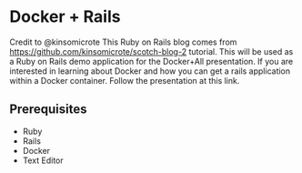 # Docker + Rails
Credit to @kinsomicrote
This Ruby on Rails blog comes from https://github.com/kinsomicrote/scotch-blog-2 tutorial. This will be used as a Ruby on Rails demo application
for the Docker+All presentation. If you are interested in learning about Docker and how you can get a rails application within a Docker container. Follow the presentation at this link.

## Prerequisites
* Ruby
* Rails
* Docker
* Text Editor
